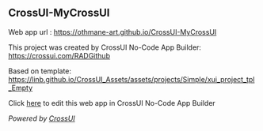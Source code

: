 ## CrossUI-MyCrossUI
Web app url : https://othmane-art.github.io/CrossUI-MyCrossUI

This project was created by CrossUI No-Code App Builder: https://crossui.com/RADGithub

Based on template: https://linb.github.io/CrossUI_Assets/assets/projects/Simple/xui_project_tpl_Empty

Click [here](https://crossui.com/RADGithub/#!from=github&owner=othmane-art&repo=CrossUI-MyCrossUI) to edit this web app in CrossUI No-Code App Builder

<i>Powered by [CrossUI](https://crossui.com)</i>
